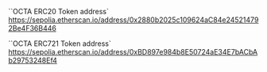 ``OCTA ERC20 Token address`
https://sepolia.etherscan.io/address/0x2880b2025c109624aC84e245214792Be4F36B446

``OCTA ERC721 Token address`
https://sepolia.etherscan.io/address/0xBD897e984b8E50724aE34E7bACbAb29753248Ef4
